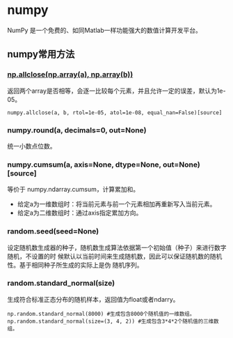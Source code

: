 # numpy

NumPy 是一个免费的、如同Matlab一样功能强大的数值计算开发平台。


## numpy常用方法

### [np.allclose(np.array(a), np.array(b))](https://docs.scipy.org/doc/numpy/reference/generated/numpy.allclose.html)

返回两个array是否相等，会逐一比较每个元素，并且允许一定的误差，默认为1e-05。

```
numpy.allclose(a, b, rtol=1e-05, atol=1e-08, equal_nan=False)[source]
```

### numpy.round(a, decimals=0, out=None)

统一小数点位数。

### numpy.cumsum(a, axis=None, dtype=None, out=None)[source]

等价于 numpy.ndarray.cumsum，计算累加和。

- 给定a为一维数组时：将当前元素与前一个元素相加再重新写入当前元素。
- 给定a为二维数组时：通过axis指定累加方向。

### random.seed(seed=None)

设定随机数生成器的种子，随机数生成算法依据第一个初始值（种子）来进行数字随机，不设置的时
候默认以当前时间来生成随机数，因此可以保证随机数的随机性。基于相同种子所生成的实际上是伪
随机序列。

### random.standard_normal(size)

生成符合标准正态分布的随机样本，返回值为float或者ndarry。

```
np.random.standard_normal(8000) #生成包含8000个随机值的一维数组。
np.random.standard_normal(size=(3, 4, 2)) #生成包含3*4*2个随机值的三维数组。
```
